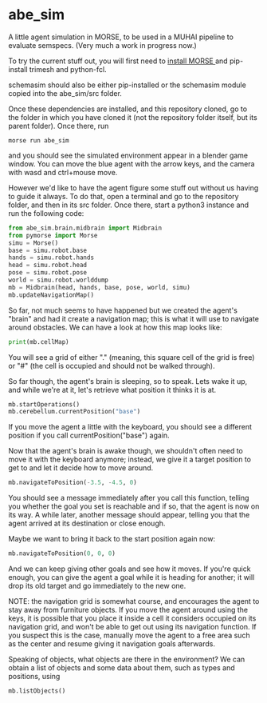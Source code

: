 # abe_sim
A little agent simulation in MORSE, to be used in a MUHAI pipeline to evaluate semspecs. (Very much a work in progress now.)

To try the current stuff out, you will first need to [install MORSE ](https://www.openrobots.org/morse/doc/stable/user/installation.html) and pip-install trimesh and python-fcl.

schemasim should also be either pip-installed or the schemasim module copied into the abe_sim/src folder.

Once these dependencies are installed, and this repository cloned, go to the folder in which you have cloned it (not the repository folder itself, but its parent folder). Once there, run

```
morse run abe_sim
```

and you should see the simulated environment appear in a blender game window. You can move the blue agent with the arrow keys, and the camera with wasd and ctrl+mouse move.

However we'd like to have the agent figure some stuff out without us having to guide it always. To do that, open a terminal and go to the repository folder, and then in its src folder. Once there, start a python3 instance and run the following code:

```python
from abe_sim.brain.midbrain import Midbrain
from pymorse import Morse
simu = Morse()
base = simu.robot.base
hands = simu.robot.hands
head = simu.robot.head
pose = simu.robot.pose
world = simu.robot.worlddump
mb = Midbrain(head, hands, base, pose, world, simu)
mb.updateNavigationMap()
```

So far, not much seems to have happened but we created the agent's "brain" and had it create a navigation map; this is what it will use to navigate around obstacles. We can have a look at how this map looks like:

```python
print(mb.cellMap)
```

You will see a grid of either "." (meaning, this square cell of the grid is free) or "#" (the cell is occupied and should not be walked through).

So far though, the agent's brain is sleeping, so to speak. Lets wake it up, and while we're at it, let's retrieve what position it thinks it is at.

```python
mb.startOperations()
mb.cerebellum.currentPosition("base")
```

If you move the agent a little with the keyboard, you should see a different position if you call currentPosition("base") again.

Now that the agent's brain is awake though, we shouldn't often need to move it with the keyboard anymore; instead, we give it a target position to get to and let it decide how to move around.

```python
mb.navigateToPosition(-3.5, -4.5, 0)
```

You should see a message immediately after you call this function, telling you whether the goal you set is reachable and if so, that the agent is now on its way. A while later, another message should appear, telling you that the agent arrived at its destination or close enough.

Maybe we want to bring it back to the start position again now:

```python
mb.navigateToPosition(0, 0, 0)
```

And we can keep giving other goals and see how it moves. If you're quick enough, you can give the agent a goal while it is heading for another; it will drop its old target and go immediately to the new one.

NOTE: the navigation grid is somewhat course, and encourages the agent to stay away from furniture objects. If you move the agent around using the keys, it is possible that you place it inside a cell it considers occupied on its navigation grid, and won't be able to get out using its navigation function. If you suspect this is the case, manually move the agent to a free area such as the center and resume giving it navigation goals afterwards.

Speaking of objects, what objects are there in the environment? We can obtain a list of objects and some data about them, such as types and positions, using

```python
mb.listObjects()
```

